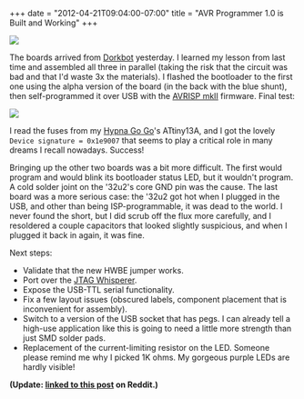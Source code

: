 ﻿+++
date = "2012-04-21T09:04:00-07:00"
title = "AVR Programmer 1.0 is Built and Working"
+++



![](http://67.media.tumblr.com/tumblr_m2u5baMHvi1qjj3vh.jpg)

The boards arrived from [Dorkbot](http://dorkbotpdx.org/wiki/pcb_order)
yesterday. I learned my lesson from last time and assembled all three in
parallel (taking the risk that the circuit was bad and that I'd waste 3x the
materials). I flashed the bootloader to the first one using the alpha version
of the board (in the back with the blue shunt), then self-programmed it over
USB with the [AVRISP mkII](http://www.fourwalledcubicle.com/LUFA.php)
firmware. Final test:

![](http://66.media.tumblr.com/tumblr_m2u5l9djG01qjj3vh.jpg)

I read the fuses from my [Hypna Go Go](/post/20906913903/the-hypna-go-go)'s
ATtiny13A, and I got the lovely `Device signature = 0x1e9007` that seems to
play a critical role in many dreams I recall nowadays. Success!

Bringing up the other two boards was a bit more difficult. The first would
program and would blink its bootloader status LED, but it wouldn't program. A
cold solder joint on the '32u2's core GND pin was the cause. The last board
was a more serious case: the '32u2 got hot when I plugged in the USB, and
other than being ISP-programmable, it was dead to the world. I never found the
short, but I did scrub off the flux more carefully, and I resoldered a couple
capacitors that looked slightly suspicious, and when I plugged it back in
again, it was fine.

Next steps:

  * Validate that the new HWBE jumper works.
  * Port over the [JTAG Whisperer](https://github.com/sowbug/JTAGWhisperer/).
  * Expose the USB-TTL serial functionality.
  * Fix a few layout issues (obscured labels, component placement that is inconvenient for assembly).
  * Switch to a version of the USB socket that has pegs. I can already tell a high-use application like this is going to need a little more strength than just SMD solder pads.
  * Replacement of the current-limiting resistor on the LED. Someone please remind me why I picked 1K ohms. My gorgeous purple LEDs are hardly visible!

**(Update: [linked to this post](http://redd.it/sle0a) on Reddit.)**

